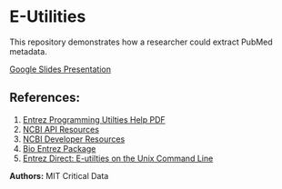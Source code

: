 # E-Utilities

This repository demonstrates how a researcher could extract PubMed metadata.

[Google Slides Presentation](https://docs.google.com/presentation/d/1OdEC9fRUzacWshZbD6YTkUjuLa-4oXxxj4cSuIlm49c/edit?usp=sharing)

## References:

1. [Entrez Programming Utilties Help PDF](https://www.ncbi.nlm.nih.gov/books/NBK25501/pdf/Bookshelf_NBK25501.pdf)
2. [NCBI API Resources](https://www.ncbi.nlm.nih.gov/home/develop/api/)
3. [NCBI Developer Resources](https://www.ncbi.nlm.nih.gov/pmc/tools/developers/)
4. [Bio Entrez Package](https://biopython.org/docs/1.75/api/Bio.Entrez.html)
5. [Entrez Direct: E-utilties on the Unix Command Line](https://www.ncbi.nlm.nih.gov/books/NBK179288/)

**Authors:** MIT Critical Data
